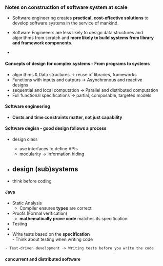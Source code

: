 ### Notes on construction of software system at scale 
  - Software engineering creates **practical, cost-effective solutions** to develop software systems in the service of mankind.  

  - Software Engineeers are less likely to design data structures and algorithms from scratch and **more likely to build systems from library and framework components**.  

  -  

#### Concepts of design for complex systems - From programs to systems
  - algorithms & Data structures -> reuse of libraries, frameworks 
  - Functions with inputs and outpurs -> Asynchronous and reactive designs 
  - sequential and local computation -> Parallel and distributed computation 
  - Full functional specifications -> partial, composable, targeted models 

#### Software engineering 
  - **Costs and time constraints matter, not just capability**  
  
#### Software degisn - good design follows a process
  * design class
    - use interfaces to define APIs
    - modularity -> Information hiding

  * design (sub)systems
    - 
  
  * think before coding 

#### Java
  * Static Analysis 
    - Compiler ensures **types** are correct 
  * Proofs (Formal verification) 
    - **mathematically prove code** matches its specification 
  *  Testing 
  *  
  *  Write tests based on the **specification**  
    - Think about testing when writing code 

    - Test-driven development -> Writing tests before you write the code 

#### concurrent and distributed software 

